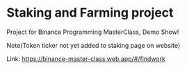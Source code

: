 # Staking and Farming project

Project for Binance Programming MasterClass, Demo Show!

Note(Token ticker not yet added to staking page on website)

Link: https://binance-master-class.web.app/#/findwork
